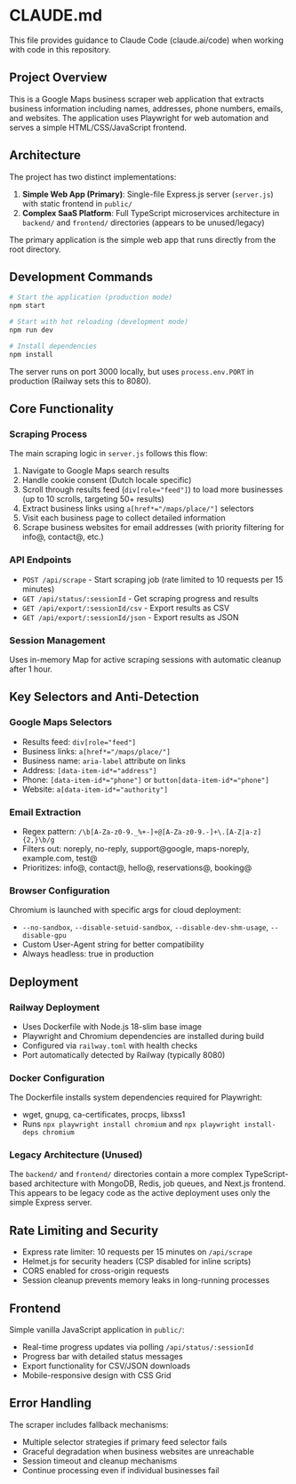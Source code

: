 # CLAUDE.md

This file provides guidance to Claude Code (claude.ai/code) when working with code in this repository.

## Project Overview

This is a Google Maps business scraper web application that extracts business information including names, addresses, phone numbers, emails, and websites. The application uses Playwright for web automation and serves a simple HTML/CSS/JavaScript frontend.

## Architecture

The project has two distinct implementations:

1. **Simple Web App (Primary)**: Single-file Express.js server (`server.js`) with static frontend in `public/`
2. **Complex SaaS Platform**: Full TypeScript microservices architecture in `backend/` and `frontend/` directories (appears to be unused/legacy)

The primary application is the simple web app that runs directly from the root directory.

## Development Commands

```bash
# Start the application (production mode)
npm start

# Start with hot reloading (development mode)
npm run dev

# Install dependencies
npm install
```

The server runs on port 3000 locally, but uses `process.env.PORT` in production (Railway sets this to 8080).

## Core Functionality

### Scraping Process
The main scraping logic in `server.js` follows this flow:
1. Navigate to Google Maps search results
2. Handle cookie consent (Dutch locale specific)
3. Scroll through results feed (`div[role="feed"]`) to load more businesses (up to 10 scrolls, targeting 50+ results)
4. Extract business links using `a[href*="/maps/place/"]` selectors
5. Visit each business page to collect detailed information
6. Scrape business websites for email addresses (with priority filtering for info@, contact@, etc.)

### API Endpoints
- `POST /api/scrape` - Start scraping job (rate limited to 10 requests per 15 minutes)
- `GET /api/status/:sessionId` - Get scraping progress and results
- `GET /api/export/:sessionId/csv` - Export results as CSV
- `GET /api/export/:sessionId/json` - Export results as JSON

### Session Management
Uses in-memory Map for active scraping sessions with automatic cleanup after 1 hour.

## Key Selectors and Anti-Detection

### Google Maps Selectors
- Results feed: `div[role="feed"]`
- Business links: `a[href*="/maps/place/"]`
- Business name: `aria-label` attribute on links
- Address: `[data-item-id*="address"]`
- Phone: `[data-item-id*="phone"]` or `button[data-item-id*="phone"]`
- Website: `a[data-item-id*="authority"]`

### Email Extraction
- Regex pattern: `/\b[A-Za-z0-9._%+-]+@[A-Za-z0-9.-]+\.[A-Z|a-z]{2,}\b/g`
- Filters out: noreply, no-reply, support@google, maps-noreply, example.com, test@
- Prioritizes: info@, contact@, hello@, reservations@, booking@

### Browser Configuration
Chromium is launched with specific args for cloud deployment:
- `--no-sandbox`, `--disable-setuid-sandbox`, `--disable-dev-shm-usage`, `--disable-gpu`
- Custom User-Agent string for better compatibility
- Always headless: true in production

## Deployment

### Railway Deployment
- Uses Dockerfile with Node.js 18-slim base image
- Playwright and Chromium dependencies are installed during build
- Configured via `railway.toml` with health checks
- Port automatically detected by Railway (typically 8080)

### Docker Configuration
The Dockerfile installs system dependencies required for Playwright:
- wget, gnupg, ca-certificates, procps, libxss1
- Runs `npx playwright install chromium` and `npx playwright install-deps chromium`

### Legacy Architecture (Unused)
The `backend/` and `frontend/` directories contain a more complex TypeScript-based architecture with MongoDB, Redis, job queues, and Next.js frontend. This appears to be legacy code as the active deployment uses only the simple Express server.

## Rate Limiting and Security

- Express rate limiter: 10 requests per 15 minutes on `/api/scrape`
- Helmet.js for security headers (CSP disabled for inline scripts)
- CORS enabled for cross-origin requests
- Session cleanup prevents memory leaks in long-running processes

## Frontend

Simple vanilla JavaScript application in `public/`:
- Real-time progress updates via polling `/api/status/:sessionId`
- Progress bar with detailed status messages
- Export functionality for CSV/JSON downloads
- Mobile-responsive design with CSS Grid

## Error Handling

The scraper includes fallback mechanisms:
- Multiple selector strategies if primary feed selector fails
- Graceful degradation when business websites are unreachable
- Session timeout and cleanup mechanisms
- Continue processing even if individual businesses fail